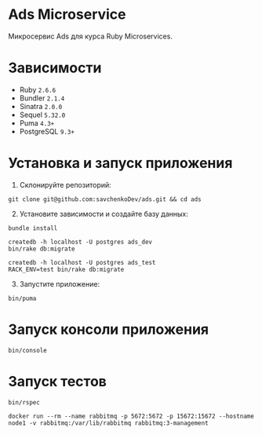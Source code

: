 # Ads Microservice

Микросервис Ads для курса Ruby Microservices.

# Зависимости

- Ruby `2.6.6`
- Bundler `2.1.4`
- Sinatra `2.0.0`
- Sequel `5.32.0`
- Puma `4.3+`
- PostgreSQL `9.3+`

# Установка и запуск приложения

1. Склонируйте репозиторий:

```
git clone git@github.com:savchenkoDev/ads.git && cd ads
```

2. Установите зависимости и создайте базу данных:

```
bundle install

createdb -h localhost -U postgres ads_dev
bin/rake db:migrate

createdb -h localhost -U postgres ads_test
RACK_ENV=test bin/rake db:migrate
```

3. Запустите приложение:

```
bin/puma
```

# Запуск консоли приложения

```
bin/console
```

# Запуск тестов

```
bin/rspec
```


```
docker run --rm --name rabbitmq -p 5672:5672 -p 15672:15672 --hostname node1 -v rabbitmq:/var/lib/rabbitmq rabbitmq:3-management
```